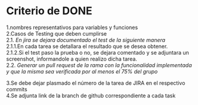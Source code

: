# Criterio de DONE  
1.nombres representativos para variables y funciones  
2.Casos de Testing que deben cumplirse  
         2.1. *En jira se dejara documentado el test de la siguiente manera*  
          2.1.1.En cada tarea se detallara el resultado que se desea obtener.  
          2.1.2.Si el test paso la prueba o no, se dejara comentado y se adjuntara un screenshot, informandole a quien realizo dicha   tarea.  
         2.2. *Generar un pull request de la rama con la funcionalidad implementada y que la misma sea verificada por al menos el 75% del grupo*  
  
3.Se debe dejar plasmado el número de la tarea de JIRA en el respectivo commits    
4.Se adjunta link de la branch de github correspondiente a cada task    
